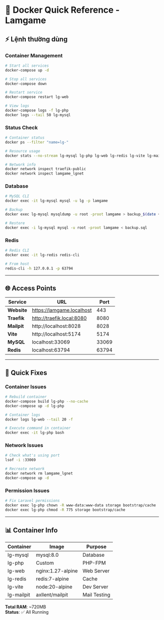 # 🚀 Docker Quick Reference - Lamgame

## ⚡ Lệnh thường dùng

### Container Management
```bash
# Start all services
docker-compose up -d

# Stop all services  
docker-compose down

# Restart service
docker-compose restart lg-web

# View logs
docker-compose logs -f lg-php
docker logs --tail 50 lg-mysql
```

### Status Check
```bash
# Container status
docker ps --filter "name=lg-"

# Resource usage
docker stats --no-stream lg-mysql lg-php lg-web lg-redis lg-vite lg-mailpit

# Network info
docker network inspect traefik-public
docker network inspect lamgame_lgnet
```

### Database
```bash
# MySQL CLI
docker exec -it lg-mysql mysql -u lg -p lamgame

# Backup
docker exec lg-mysql mysqldump -u root -proot lamgame > backup_$(date +%Y%m%d).sql

# Restore
docker exec -i lg-mysql mysql -u root -proot lamgame < backup.sql
```

### Redis
```bash
# Redis CLI
docker exec -it lg-redis redis-cli

# From host
redis-cli -h 127.0.0.1 -p 63794
```

---

## 🌐 Access Points

| Service | URL | Port |
|---------|-----|------|
| **Website** | https://lamgame.localhost | 443 |
| **Traefik** | http://traefik.local:8080 | 8080 |
| **Mailpit** | http://localhost:8028 | 8028 |
| **Vite** | http://localhost:5174 | 5174 |
| **MySQL** | localhost:33069 | 33069 |
| **Redis** | localhost:63794 | 63794 |

---

## 🔧 Quick Fixes

### Container Issues
```bash
# Rebuild container
docker-compose build lg-php --no-cache
docker-compose up -d lg-php

# Container logs
docker logs lg-web --tail 20 -f

# Execute command in container
docker exec -it lg-php bash
```

### Network Issues
```bash
# Check what's using port
lsof -i :33069

# Recreate network
docker network rm lamgame_lgnet
docker-compose up -d
```

### Permission Issues
```bash
# Fix Laravel permissions
docker exec lg-php chown -R www-data:www-data storage bootstrap/cache
docker exec lg-php chmod -R 775 storage bootstrap/cache
```

---

## 📊 Container Info

| Container | Image | Purpose | 
|-----------|-------|---------|
| lg-mysql | mysql:8.0 | Database |
| lg-php | Custom | PHP-FPM |
| lg-web | nginx:1.27-alpine | Web Server |
| lg-redis | redis:7-alpine | Cache |
| lg-vite | node:20-alpine | Dev Server |
| lg-mailpit | axllent/mailpit | Mail Testing |

**Total RAM**: ~720MB  
**Status**: ✅ All Running